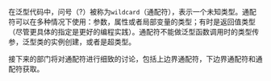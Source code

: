 在泛型代码中，问号（?）被称为`wildcard`（通配符），表示一个未知类型。通配符可以在多种情况下使用：参数，属性或者局部变量的类型；有时是返回值类型（尽管更具体的指定是更好的编程实践）。通配符不能做泛型函数调用时的类型传参，泛型类的实例创建，或者是超类型。

接下来的部门将对通配符进行细致的讨论，包括上边界通配符，下边界通配符和通配符获取。